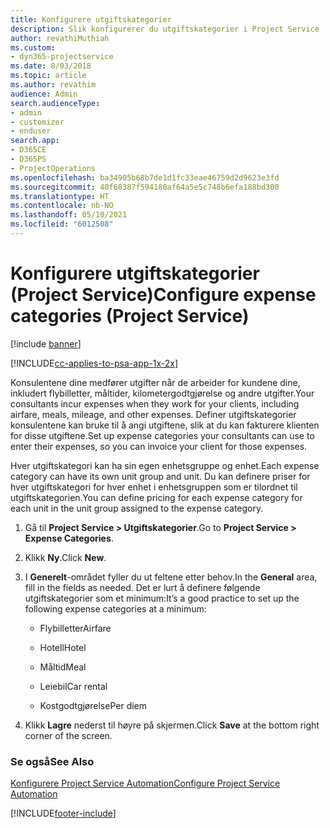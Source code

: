 ```yaml
---
title: Konfigurere utgiftskategorier
description: Slik konfigurerer du utgiftskategorier i Project Service
author: revathiMuthiah
ms.custom:
- dyn365-projectservice
ms.date: 8/03/2018
ms.topic: article
ms.author: revathim
audience: Admin
search.audienceType:
- admin
- customizer
- enduser
search.app:
- D365CE
- D365PS
- ProjectOperations
ms.openlocfilehash: ba34905b68b7de1d1fc33eae46759d2d9623e3fd
ms.sourcegitcommit: 40f68387f594180af64a5e5c748b6efa188bd300
ms.translationtype: HT
ms.contentlocale: nb-NO
ms.lasthandoff: 05/10/2021
ms.locfileid: "6012508"
---
```

# <a name="configure-expense-categories-project-service"></a><span data-ttu-id="e9acd-103">Konfigurere utgiftskategorier (Project Service)</span><span class="sxs-lookup"><span data-stu-id="e9acd-103">Configure expense categories (Project Service)</span></span>

[!include [banner](../includes/psa-now-project-operations.md)]

[!INCLUDE[cc-applies-to-psa-app-1x-2x](../includes/cc-applies-to-psa-app-1x-2x.md)]

<span data-ttu-id="e9acd-104">Konsulentene dine medfører utgifter når de arbeider for kundene dine, inkludert flybilletter, måltider, kilometergodtgjørelse og andre utgifter.</span><span class="sxs-lookup"><span data-stu-id="e9acd-104">Your consultants incur expenses when they work for your clients, including airfare, meals, mileage, and other expenses.</span></span> <span data-ttu-id="e9acd-105">Definer utgiftskategorier konsulentene kan bruke til å angi utgiftene, slik at du kan fakturere klienten for disse utgiftene.</span><span class="sxs-lookup"><span data-stu-id="e9acd-105">Set up expense categories your consultants can use to enter their expenses, so you can invoice your client for those expenses.</span></span>  
  
<span data-ttu-id="e9acd-106">Hver utgiftskategori kan ha sin egen enhetsgruppe og enhet.</span><span class="sxs-lookup"><span data-stu-id="e9acd-106">Each expense category can have its own unit group and unit.</span></span> <span data-ttu-id="e9acd-107">Du kan definere priser for hver utgiftskategori for hver enhet i enhetsgruppen som er tilordnet til utgiftskategorien.</span><span class="sxs-lookup"><span data-stu-id="e9acd-107">You can define pricing for each expense category for each unit in the unit group assigned to the expense category.</span></span>  
  
1.  <span data-ttu-id="e9acd-108">Gå til **Project Service > Utgiftskategorier**.</span><span class="sxs-lookup"><span data-stu-id="e9acd-108">Go to **Project Service > Expense Categories**.</span></span>  
  
2.  <span data-ttu-id="e9acd-109">Klikk **Ny**.</span><span class="sxs-lookup"><span data-stu-id="e9acd-109">Click **New**.</span></span>  
  
3.  <span data-ttu-id="e9acd-110">I **Generelt**-området fyller du ut feltene etter behov.</span><span class="sxs-lookup"><span data-stu-id="e9acd-110">In the **General** area, fill in the fields as needed.</span></span> <span data-ttu-id="e9acd-111">Det er lurt å definere følgende utgiftskategorier som et minimum:</span><span class="sxs-lookup"><span data-stu-id="e9acd-111">It’s a good practice to set up the following expense categories at a minimum:</span></span>  
  
    -   <span data-ttu-id="e9acd-112">Flybilletter</span><span class="sxs-lookup"><span data-stu-id="e9acd-112">Airfare</span></span>  
  
    -   <span data-ttu-id="e9acd-113">Hotell</span><span class="sxs-lookup"><span data-stu-id="e9acd-113">Hotel</span></span>  
  
    -   <span data-ttu-id="e9acd-114">Måltid</span><span class="sxs-lookup"><span data-stu-id="e9acd-114">Meal</span></span>  
  
    -   <span data-ttu-id="e9acd-115">Leiebil</span><span class="sxs-lookup"><span data-stu-id="e9acd-115">Car rental</span></span>  
  
    -   <span data-ttu-id="e9acd-116">Kostgodtgjørelse</span><span class="sxs-lookup"><span data-stu-id="e9acd-116">Per diem</span></span>  
  
4.  <span data-ttu-id="e9acd-117">Klikk **Lagre** nederst til høyre på skjermen.</span><span class="sxs-lookup"><span data-stu-id="e9acd-117">Click **Save** at the bottom right corner of the screen.</span></span>  
  
### <a name="see-also"></a><span data-ttu-id="e9acd-118">Se også</span><span class="sxs-lookup"><span data-stu-id="e9acd-118">See Also</span></span>  
 [<span data-ttu-id="e9acd-119">Konfigurere Project Service Automation</span><span class="sxs-lookup"><span data-stu-id="e9acd-119">Configure Project Service Automation</span></span>](../psa/configure.md)


[!INCLUDE[footer-include](../includes/footer-banner.md)]